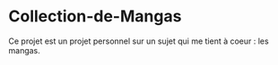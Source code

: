# Collection-de-Mangas
Ce projet est un projet personnel sur un sujet qui me tient à coeur : les mangas.
